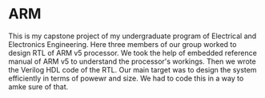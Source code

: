 # ARM

This is my capstone project of my undergraduate program of Electrical and Electronics Engineering.
Here three members of our group worked to design RTL of ARM v5 processor.
We took the help of embedded reference manual of ARM v5 to understand the processor's workings.
Then we wrote the Verilog HDL code of the RTL.
Our main target was to design the system efficiently in terms of powewr and size. We had to code this in a way to amke sure of that.
